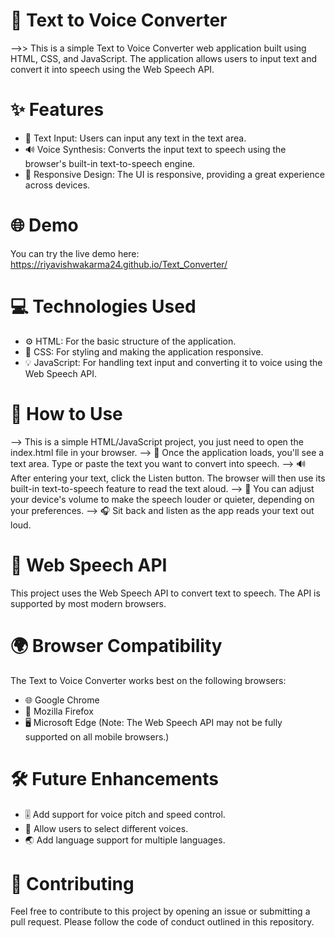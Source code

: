 # 🎤 Text to Voice Converter
-->> This is a simple Text to Voice Converter web application built using HTML, CSS, and JavaScript. The application allows users to input text and convert it into speech using the Web Speech API.
# ✨ Features
* 📝 Text Input: Users can input any text in the text area.
* 🔊 Voice Synthesis: Converts the input text to speech using the browser's built-in text-to-speech engine.
* 📱 Responsive Design: The UI is responsive, providing a great experience across devices.
# 🌐 Demo
You can try the live demo here: https://riyavishwakarma24.github.io/Text_Converter/
# 💻 Technologies Used
* ⚙️ HTML: For the basic structure of the application.
* 🎨 CSS: For styling and making the application responsive.
* 💡 JavaScript: For handling text input and converting it to voice using the Web Speech API.
# 🚀 How to Use
--> This is a simple HTML/JavaScript project, you just need to open the index.html file in your browser.
--> 📝 Once the application loads, you'll see a text area. Type or paste the text you want to convert into speech.
--> 🔊 After entering your text, click the Listen button. The browser will then use its built-in text-to-speech feature to read the text aloud.
--> 📢 You can adjust your device's volume to make the speech louder or quieter, depending on your preferences.
--> 🎧 Sit back and listen as the app reads your text out loud.
# 🔧 Web Speech API
This project uses the Web Speech API to convert text to speech. The API is supported by most modern browsers.
# 🌍 Browser Compatibility
The Text to Voice Converter works best on the following browsers:
* 🌐 Google Chrome
* 🦊 Mozilla Firefox
* 🖥️ Microsoft Edge
(Note: The Web Speech API may not be fully supported on all mobile browsers.)
# 🛠️ Future Enhancements
* 🎚️ Add support for voice pitch and speed control.
* 🔄 Allow users to select different voices.
* 🌏 Add language support for multiple languages.
# 🤝 Contributing
Feel free to contribute to this project by opening an issue or submitting a pull request. Please follow the code of conduct outlined in this repository.

